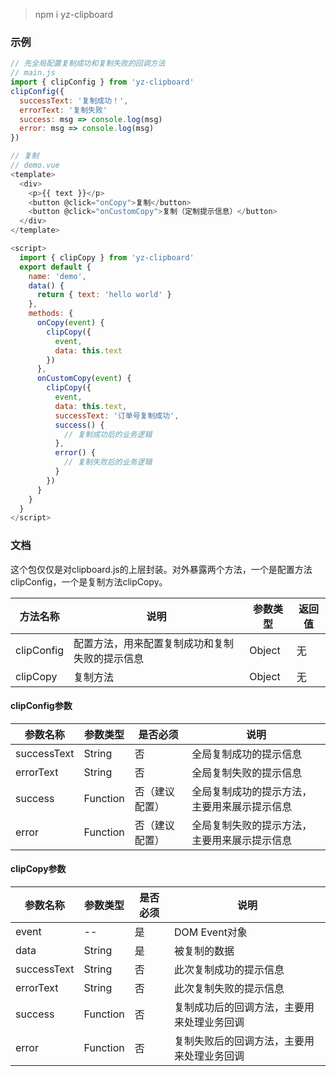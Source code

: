 > npm i yz-clipboard
### 示例
```javascript
// 先全局配置复制成功和复制失败的回调方法
// main.js
import { clipConfig } from 'yz-clipboard'
clipConfig({
  successText: '复制成功！',
  errorText: '复制失败'
  success: msg => console.log(msg)
  error: msg => console.log(msg)
})
```
```javascript
// 复制
// demo.vue
<template>
  <div>
    <p>{{ text }}</p>
    <button @click="onCopy">复制</button>
    <button @click="onCustomCopy">复制（定制提示信息）</button>
  </div>
</template>

<script>
  import { clipCopy } from 'yz-clipboard'
  export default {
    name: 'demo',
    data() {
      return { text: 'hello world' }
    },
    methods: {
      onCopy(event) {
        clipCopy({
          event,
          data: this.text
        })
      },
      onCustomCopy(event) {
        clipCopy({
          event,
          data: this.text,
          successText: '订单号复制成功',
          success() {
            // 复制成功后的业务逻辑
          },
          error() {
            // 复制失败后的业务逻辑
          }
        })
      }
    }
  }
</script>
```

### 文档

这个包仅仅是对clipboard.js的上层封装。对外暴露两个方法，一个是配置方法clipConfig，一个是复制方法clipCopy。

方法名称 | 说明 | 参数类型 | 返回值
-|-|-|-
clipConfig | 配置方法，用来配置复制成功和复制失败的提示信息 | Object | 无
clipCopy | 复制方法 | Object |无

#### clipConfig参数
参数名称 | 参数类型 | 是否必须 | 说明
-|-|-|-
successText | String | 否 | 全局复制成功的提示信息
errorText | String | 否 | 全局复制失败的提示信息
success | Function | 否（建议配置） | 全局复制成功的提示方法，主要用来展示提示信息
error | Function | 否（建议配置） | 全局复制失败的提示方法，主要用来展示提示信息
#### clipCopy参数
参数名称 | 参数类型 | 是否必须 | 说明
-|-|-|-
event | -- | 是 | DOM Event对象
data | String | 是 | 被复制的数据
successText | String | 否 | 此次复制成功的提示信息
errorText | String | 否 | 此次复制失败的提示信息
success | Function | 否 | 复制成功后的回调方法，主要用来处理业务回调
error | Function | 否 | 复制失败后的回调方法，主要用来处理业务回调